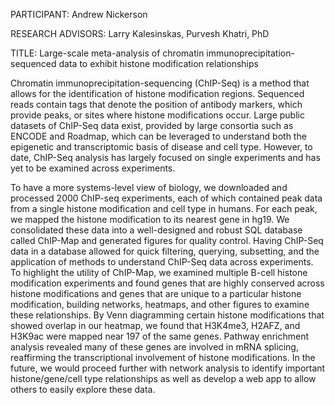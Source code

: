 PARTICIPANT: Andrew Nickerson

RESEARCH ADVISORS: Larry Kalesinskas, Purvesh Khatri, PhD

TITLE: Large-scale meta-analysis of chromatin immunoprecipitation-sequenced data to
exhibit histone modification relationships


Chromatin immunoprecipitation-sequencing (ChIP-Seq) is a method that allows
for the identification of histone modification regions. Sequenced reads contain tags that
denote the position of antibody markers, which provide peaks, or sites where histone
modifications occur. Large public datasets of ChIP-Seq data exist, provided by large
consortia such as ENCODE and Roadmap, which can be leveraged to understand both
the epigenetic and transcriptomic basis of disease and cell type. However, to date,
ChIP-Seq analysis has largely focused on single experiments and has yet to be
examined across experiments.

To have a more systems-level view of biology, we downloaded and processed
2000 ChIP-seq experiments, each of which contained peak data from a single histone
modification and cell type in humans. For each peak, we mapped the histone
modification to its nearest gene in hg19. We consolidated these data into a
well-designed and robust SQL database called ChIP-Map and generated figures for
quality control. Having ChIP-Seq data in a database allowed for quick filtering, querying,
subsetting, and the application of methods to understand ChIP-Seq data across
experiments. To highlight the utility of ChIP-Map, we examined multiple B-cell histone
modification experiments and found genes that are highly conserved across histone
modifications and genes that are unique to a particular histone modification, building
networks, heatmaps, and other figures to examine these relationships. By Venn
diagramming certain histone modifications that showed overlap in our heatmap, we
found that H3K4me3, H2AFZ, and H3K9ac were mapped near 197 of the same genes.
Pathway enrichment analysis revealed many of these genes are involved in mRNA
splicing, reaffirming the transcriptional involvement of histone modifications. In the
future, we would proceed further with network analysis to identify important
histone/gene/cell type relationships as well as develop a web app to allow others to
easily explore these data.
